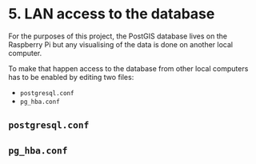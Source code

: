 # 5. LAN access to the database

For the purposes of this project, the PostGIS database lives on the Raspberry Pi but any visualising of the data is done on another local computer.

To make that happen access to the database from other local computers has to be enabled by editing two files:

- `postgresql.conf`
- `pg_hba.conf`

## `postgresql.conf`

## `pg_hba.conf`
